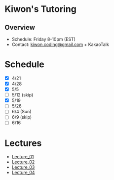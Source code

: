 # Kiwon's Tutoring
## Overview
* Schedule: Friday 8-10pm (EST)
* Contact: kiwon.coding@gmail.com + KakaoTalk

# Schedule
- [x] 4/21
- [x] 4/28
- [x] 5/5
- [ ] 5/12 (skip)
- [x] 5/19
- [ ] 5/26
- [ ] 6/4 (Sun)
- [ ] 6/9 (skip)
- [ ] 6/16

# Lectures
* [Lecture_01](lectures/lecture_01.md)
* [Lecture_02](lectures/lecture_02.md)
* [Lecture_03](lectures/lecture_03.md)
* [Lecture_04](lectures/lecture_04.md)
